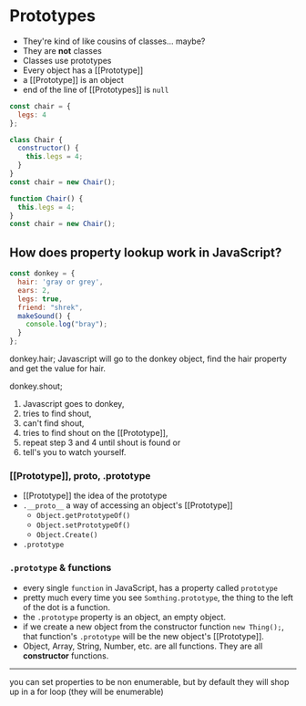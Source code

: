 # Prototypes

* They're kind of like cousins of classes... maybe?
* They are **not** classes
* Classes use prototypes
* Every object has a [[Prototype]]
* a [[Prototype]] is an object
* end of the line of [[Prototypes]] is `null`

```js
const chair = {
  legs: 4
};
```

```js
class Chair {
  constructor() {
    this.legs = 4;
  }
}
const chair = new Chair();
```

```js
function Chair() {
  this.legs = 4;
}
const chair = new Chair();
```

## How does property lookup work in JavaScript?

```js
const donkey = {
  hair: 'gray or grey',
  ears: 2,
  legs: true,
  friend: "shrek",
  makeSound() {
    console.log("bray");
  }
};
```

donkey.hair; 
Javascript will go to the donkey object, find the hair property and get the value for hair.

donkey.shout; 

1. Javascript goes to donkey, 
2. tries to find shout, 
3. can't find shout, 
4. tries to find shout on the [[Prototype]],
5. repeat step 3 and 4 until shout is found or
6. tell's you to watch yourself.

### [[Prototype]], __proto__, .prototype

* [[Prototype]] the idea of the prototype 
* `.__proto__` a way of accessing an object's [[Prototype]]
  - `Object.getPrototypeOf()`
  - `Object.setPrototypeOf()`
  - `Object.Create()`
* `.prototype`

### `.prototype` & functions

* every single `function` in JavaScript, has a property called `prototype`
* pretty much every time you see `Somthing.prototype`, the thing to the left of the dot is a function.
* the `.prototype` property is an object, an empty object.
* if we create a new object from the constructor function `new Thing();`, that function's `.prototype` will be the new object's [[Prototype]].
* Object, Array, String, Number, etc. are all functions. They are all **constructor** functions.

----

you can set properties to be non enumerable, but by default they will  shop up in a for loop (they will be enumerable)